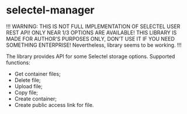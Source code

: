 # selectel-manager

!!!
WARNING: THIS IS NOT FULL IMPLEMENTATION OF SELECTEL USER REST API! ONLY NEAR 1/3 OPTIONS ARE AVAILABLE!
THIS LIBRARY IS MADE FOR AUTHOR'S PURPOSES ONLY, DON'T USE IT IF YOU NEED SOMETHING ENTERPRISE!
Nevertheless, library seems to be working.
!!!

The library provides API for some Selectel storage options.
Supported functions:

- Get container files;
- Delete file;
- Upload file;
- Copy file;
- Create container;
- Create public access link for file.